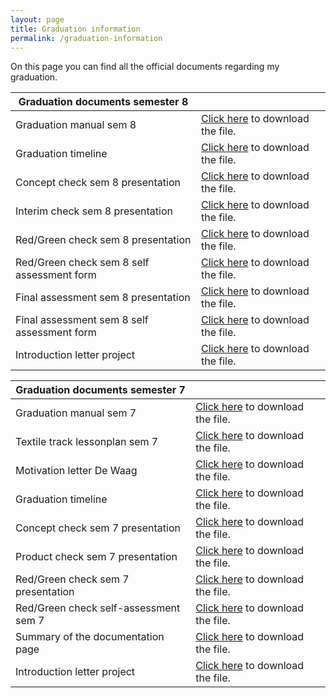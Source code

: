 ```yaml
---
layout: page
title: Graduation information
permalink: /graduation-information
---
```

On this page you can find all the official documents regarding my graduation.  

|Graduation documents semester 8| |
|----------|----------| 
|Graduation manual sem 8| [Click here](../../assets/nonimg/graduation-info-manual-sem8.pdf) to download the file.|
|Graduation timeline| [Click here](../../assets/nonimg/internship-info-timeline.png) to download the file.|
|Concept check sem 8 presentation| [Click here](https://docs.google.com/presentation/d/1vFodQ1glvVmcF-5hzmwbFup0p4GPKvkI/edit?usp=drive_link&ouid=117429730282650331398&rtpof=true&sd=true) to download the file.|
|Interim check sem 8 presentation| [Click here](https://docs.google.com/presentation/d/1HOw1iUpmrOSYbyid221GYcHl7a391Fc4/edit?usp=sharing&ouid=117429730282650331398&rtpof=true&sd=true) to download the file.|
|Red/Green check sem 8 presentation| [Click here](https://docs.google.com/presentation/d/1R8-Jkrto2_s0rOJLl6KUvcrfLyFg8POr/edit?usp=sharing&ouid=117429730282650331398&rtpof=true&sd=true) to download the file.|
|Red/Green check sem 8 self assessment form| [Click here](../../assets/nonimg/graduation-info-self-assessment-form-sem-8-rg.pdf) to download the file.|
|Final assessment sem 8 presentation| [Click here](https://docs.google.com/presentation/d/1R8-Jkrto2_s0rOJLl6KUvcrfLyFg8POr/edit?usp=sharing&ouid=117429730282650331398&rtpof=true&sd=true) to download the file.|
|Final assessment sem 8 self assessment form| [Click here](../../assets/nonimg/graduation-info-self-assessment-form-sem8-final.pdf) to download the file.|
|Introduction letter project| [Click here](../../assets/nonimg/graduation-introduction-letter-sem7.pdf) to download the file.|


|Graduation documents semester 7| |
|----------|----------| 
|Graduation manual sem 7| [Click here](../../assets/nonimg/graduation-info-manual-sem7.pdf) to download the file.|
|Textile track lessonplan sem 7| [Click here](../../assets/nonimg/graduation-info-lesson-plan-textile-sem7.pdf) to download the file.|
|Motivation letter De Waag| [Click here](../../assets/nonimg/internship-info-motivation-letter.docx) to download the file.|
|Graduation timeline| [Click here](../../assets/nonimg/internship-info-timeline.png) to download the file.|
|Concept check sem 7 presentation| [Click here](../../assets/nonimg/graduation-info-presentation-concept-check-sem7.pptx) to download the file.|
|Product check sem 7 presentation| [Click here](../../assets/nonimg/graduation-info-presentation-product-check-sem7.pptx) to download the file.|
|Red/Green check sem 7 presentation| [Click here](../../assets/nonimg/graduation-info-presentation-redgreen-check-sem7.pptx) to download the file.|
|Red/Green check self-assessment sem 7| [Click here](../../assets/nonimg/graduation-info-self-assessment-form.pdf) to download the file.|
|Summary of the documentation page| [Click here](../../assets/nonimg/internship-info-summary-of-documentation.pdf) to download the file.|
|Introduction letter project| [Click here](../../assets/nonimg/graduation-introduction-letter-sem7.pdf) to download the file.|
